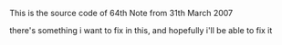 This is the source code of 64th Note from 31th March 2007

there's something i want to fix in this, and hopefully i'll be able to fix it
